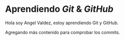 # Aprendiendo _Git_ & _GitHub_

Hola soy Angel Valdez,  estoy aprendiendo Git y GitHub.

Agregando más contenido para comprobar los commits.